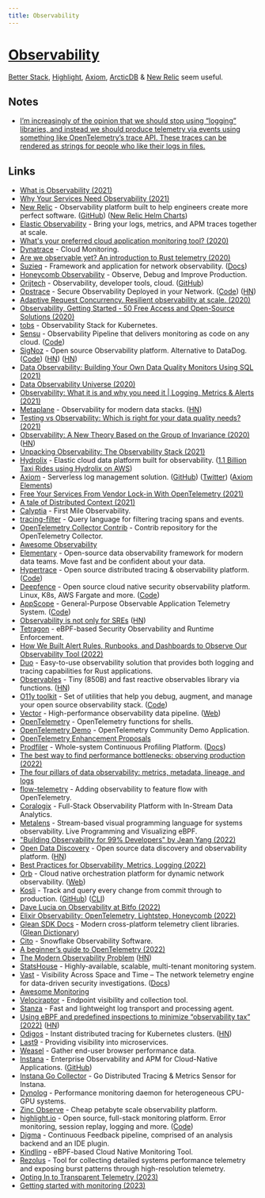 ```yaml
---
title: Observability
---
```


# [Observability](https://en.wikipedia.org/wiki/Observability)

[Better Stack](https://betterstack.com/), [Highlight](https://github.com/highlight/highlight), [Axiom](https://www.axiom.co/), [ArcticDB](https://github.com/polarsignals/arcticdb) & [New Relic](https://newrelic.com) seem useful.

## Notes

- [I’m increasingly of the opinion that we should stop using “logging” libraries, and instead we should produce telemetry via events using something like OpenTelemetry’s trace API. These traces can be rendered as strings for people who like their logs in files.](https://news.ycombinator.com/item?id=32800598)

## Links

- [What is Observability (2021)](https://brendangregg.com/blog/2021-05-23/what-is-observability.html)
- [Why Your Services Need Observability (2021)](https://softgrade.org/why-services-need-observability/)
- [New Relic](https://newrelic.com/) - Observability platform built to help engineers create more perfect software. ([GitHub](https://github.com/newrelic)) ([New Relic Helm Charts](https://github.com/newrelic/helm-charts))
- [Elastic Observability](https://www.elastic.co/observability) - Bring your logs, metrics, and APM traces together at scale.
- [What's your preferred cloud application monitoring tool? (2020)](https://www.reddit.com/r/devops/comments/ige5jr/whats_your_preferred_cloud_application_monitoring/)
- [Dynatrace](https://www.dynatrace.com/) - Cloud Monitoring.
- [Are we observable yet? An introduction to Rust telemetry (2020)](https://www.lpalmieri.com/posts/2020-09-27-zero-to-production-4-are-we-observable-yet/)
- [Suzieq](https://github.com/netenglabs/suzieq) - Framework and application for network observability. ([Docs](https://suzieq.readthedocs.io/en/latest/))
- [Honeycomb Observability](https://www.honeycomb.io/) - Observe, Debug and Improve Production.
- [Orijtech](https://orijtech.com/) - Observability, developer tools, cloud. ([GitHub](https://github.com/orijtech))
- [Opstrace](https://opstrace.com/) - Secure Observability Deployed in your Network. ([Code](https://github.com/opstrace/opstrace)) ([HN](https://news.ycombinator.com/item?id=25991485))
- [Adaptive Request Concurrency. Resilient observability at scale. (2020)](https://vector.dev/blog/adaptive-request-concurrency/)
- [Observability, Getting Started - 50 Free Access and Open-Source Solutions (2020)](https://haydenjames.io/observability-getting-started-free-access-and-open-source-solutions/)
- [tobs](https://github.com/timescale/tobs) - Observability Stack for Kubernetes.
- [Sensu](https://sensu.io/) - Observability Pipeline that delivers monitoring as code on any cloud. ([Code](https://github.com/sensu/sensu-go))
- [SigNoz](https://signoz.io/) - Open source Observability platform. Alternative to DataDog. ([Code](https://github.com/SigNoz/signoz)) ([HN](https://news.ycombinator.com/item?id=26079389)) ([HN](https://news.ycombinator.com/item?id=33049046))
- [Data Observability: Building Your Own Data Quality Monitors Using SQL (2021)](https://ryanothnielkearns.medium.com/data-observability-building-your-own-data-quality-monitors-using-sql-a4c848b6882d)
- [Data Observability Universe (2020)](https://metaplane.dev/data-observability)
- [Observability: What it is and why you need it | Logging, Metrics & Alerts (2021)](https://elastisys.com/what-was-observability-again/)
- [Metaplane](https://www.metaplane.dev/) - Observability for modern data stacks. ([HN](https://news.ycombinator.com/item?id=29226864))
- [Testing vs Observability: Which is right for your data quality needs? (2021)](https://medium.com/bigeye/testing-vs-observability-which-is-right-for-your-data-quality-needs-1ceb34a12867)
- [Observability: A New Theory Based on the Group of Invariance (2020)](https://www.maa.org/press/maa-reviews/observability-a-new-theory-based-on-the-group-of-invariance) ([HN](https://news.ycombinator.com/item?id=28285988))
- [Unpacking Observability: The Observability Stack (2021)](https://adri-v.medium.com/unpacking-observability-the-observability-stack-93d4733e2a72)
- [Hydrolix](https://www.hydrolix.io/) - Elastic cloud data platform built for observability. ([1.1 Billion Taxi Rides using Hydrolix on AWS](https://tech.marksblogg.com/hydrolix-1b-taxi-rides-aws.html))
- [Axiom](https://www.axiom.co/) - Serverless log management solution. ([GitHub](https://github.com/axiomhq)) ([Twitter](https://twitter.com/AxiomFM)) ([Axiom Elements](https://github.com/axiomhq/axiom-elements))
- [Free Your Services From Vendor Lock-in With OpenTelemetry (2021)](https://www.youtube.com/watch?v=G-WjD2bg6co)
- [A tale of Distributed Context (2021)](https://mattburman.com/a-tale-of-distributed-context/)
- [Calyptia](https://calyptia.com/) - First Mile Observability.
- [tracing-filter](https://github.com/davidbarsky/tracing-filter) - Query language for filtering tracing spans and events.
- [OpenTelemetry Collector Contrib](https://github.com/open-telemetry/opentelemetry-collector-contrib) - Contrib repository for the OpenTelemetry Collector.
- [Awesome Observability](https://github.com/adriannovegil/awesome-observability)
- [Elementary](https://github.com/elementary-data/elementary) - Open-source data observability framework for modern data teams. Move fast and be confident about your data.
- [Hypertrace](https://www.hypertrace.org/) - Open source distributed tracing & observability platform. ([Code](https://github.com/hypertrace/hypertrace))
- [Deepfence](https://deepfence.io/) - Open source cloud native security observability platform. Linux, K8s, AWS Fargate and more. ([Code](https://github.com/deepfence/ThreatMapper))
- [AppScope](https://appscope.dev/) - General-Purpose Observable Application Telemetry System. ([Code](https://github.com/criblio/appscope))
- [Observability is not only for SREs](https://lightstep.com/blog/observability-mythbusters-observability-not-is-only-for-sres) ([HN](https://news.ycombinator.com/item?id=31387035))
- [Tetragon](https://github.com/cilium/tetragon) - eBPF-based Security Observability and Runtime Enforcement.
- [How We Built Alert Rules, Runbooks, and Dashboards to Observe Our Observability Tool (2022)](https://www.timescale.com/blog/how-we-built-alert-rules-runbooks-and-dashboards-to-observe-our-observability-tool/)
- [Duo](https://github.com/duo-rs/duo) - Easy-to-use observability solution that provides both logging and tracing capabilities for Rust applications.
- [Observables](https://github.com/maverick-js/observables) - Tiny (850B) and fast reactive observables library via functions. ([HN](https://news.ycombinator.com/item?id=31884038))
- [O11y toolkit](https://o11y.tools/) - Set of utilities that help you debug, augment, and manage your open source observability stack. ([Code](https://github.com/o11ydev/oy-toolkit))
- [Vector](https://github.com/vectordotdev/vector) - High-performance observability data pipeline. ([Web](https://vector.dev/))
- [OpenTelemetry](https://github.com/krzko/opentelemetry-shell) - OpenTelemetry functions for shells.
- [OpenTelemetry Demo](https://github.com/open-telemetry/opentelemetry-demo) - OpenTelemetry Community Demo Application.
- [OpenTelemetry Enhancement Proposals](https://github.com/open-telemetry/oteps)
- [Prodfiler](https://prodfiler.com/) - Whole-system Continuous Profiling Platform. ([Docs](https://github.com/elastic/prodfiler-documentation))
- [The best way to find performance bottlenecks: observing production (2022)](https://pythonspeed.com/articles/measure-performance-production/)
- [The four pillars of data observability: metrics, metadata, lineage, and logs](https://www.metaplane.dev/blog/the-four-pillars-of-data-observability)
- [flow-telemetry](https://github.com/eBay/flow-telemetry) - Adding observability to feature flow with OpenTelemetry.
- [Coralogix](https://coralogix.com/) - Full-Stack Observability Platform with In-Stream Data Analytics.
- [Metalens](https://github.com/nbaksalyar/metalens) - Stream-based visual programming language for systems observability. Live Programming and Visualizing eBPF.
- ["Building Observability for 99% Developers" by Jean Yang (2022)](https://www.youtube.com/watch?v=UJA4PGKny2k)
- [Open Data Discovery](https://opendatadiscovery.org/) - Open source data discovery and observability platform. ([HN](https://news.ycombinator.com/item?id=33297641))
- [Best Practices for Observability, Metrics, Logging (2022)](https://www.reddit.com/r/ExperiencedDevs/comments/yb3cng/best_practices_for_observability_metrics_logging/)
- [Orb](https://github.com/ns1labs/orb) - Cloud native orchestration platform for dynamic network observability. ([Web](https://orb.community/))
- [Kosli](https://www.kosli.com/) - Track and query every change from commit through to production. ([GitHub](https://github.com/kosli-dev/)) ([CLI](https://github.com/kosli-dev/cli))
- [Dave Lucia on Observability at Bitfo (2022)](https://share.fireside.fm/episode/IAs5ixts+87YV43bE)
- [Elixir Observability: OpenTelemetry, Lightstep, Honeycomb (2022)](https://davelucia.com/blog/observing-elixir-with-lightstep)
- [Glean SDK Docs](https://mozilla.github.io/glean/book/index.html) - Modern cross-platform telemetry client libraries. ([Glean Dictionary](https://github.com/mozilla/glean-dictionary))
- [Cito](https://www.citodata.com/) - Snowflake Observability Software.
- [A beginner’s guide to OpenTelemetry (2022)](https://faun.pub/opentelemetry-d71d369c83d7)
- [The Modern Observability Problem](https://failingfast.io/opentelemetry-observability/) ([HN](https://news.ycombinator.com/item?id=33684045))
- [StatsHouse](https://github.com/VKCOM/statshouse) - Highly-available, scalable, multi-tenant monitoring system.
- [Vast](https://github.com/tenzir/vast) - Visibility Across Space and Time – The network telemetry engine for data-driven security investigations. ([Docs](https://vast.io/docs/about))
- [Awesome Monitoring](https://github.com/crazy-canux/awesome-monitoring)
- [Velociraptor](https://github.com/Velocidex/velociraptor) - Endpoint visibility and collection tool.
- [Stanza](https://github.com/observIQ/stanza) - Fast and lightweight log transport and processing agent.
- [Using eBPF and predefined inspections to minimize “observability tax” (2022)](https://coroot.com/blog/minimizing-observability-tax) ([HN](https://news.ycombinator.com/item?id=34149804))
- [Odigos](https://github.com/keyval-dev/odigos) - Instant distributed tracing for Kubernetes clusters. ([HN](https://news.ycombinator.com/item?id=34442603))
- [Last9](https://last9.io/) - Providing visibility into microservices.
- [Weasel](https://github.com/instana/weasel) - Gather end-user browser performance data.
- [Instana](https://www.instana.com/) - Enterprise Observability and APM for Cloud-Native Applications. ([GitHub](https://github.com/instana))
- [Instana Go Collector](https://github.com/instana/go-sensor) - Go Distributed Tracing & Metrics Sensor for Instana.
- [Dynolog](https://github.com/facebookincubator/dynolog) - Performance monitoring daemon for heterogeneous CPU-GPU systems.
- [Zinc Observe](https://github.com/zinclabs/zinc-observe) - Cheap petabyte scale observability platform.
- [highlight.io](https://www.highlight.io/) - Open source, full-stack monitoring platform. Error monitoring, session replay, logging and more. ([Code](https://github.com/highlight/highlight))
- [Digma](https://github.com/digma-ai/digma) - Continuous Feedback pipeline, comprised of an analysis backend and an IDE plugin.
- [Kindling](https://github.com/KindlingProject/kindling) - eBPF-based Cloud Native Monitoring Tool.
- [Rezolus](https://github.com/iopsystems/rezolus) - Tool for collecting detailed systems performance telemetry and exposing burst patterns through high-resolution telemetry.
- [Opting In to Transparent Telemetry (2023)](https://research.swtch.com/telemetry-opt-in)
- [Getting started with monitoring (2023)](https://fiberplane.com/blog/getting-started-with-monitoring-part-1)
